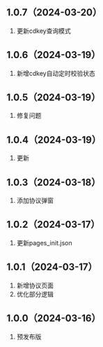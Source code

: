 ## 1.0.7（2024-03-20）
1. 更新cdkey查询模式
## 1.0.6（2024-03-19）
1. 新增cdkey自动定时校验状态
## 1.0.5（2024-03-19）
1. 修复问题
## 1.0.4（2024-03-19）
1. 更新
## 1.0.3（2024-03-18）
1. 添加协议弹窗
## 1.0.2（2024-03-17）
1. 更新pages_init.json
## 1.0.1（2024-03-17）
1. 新增协议页面
2. 优化部分逻辑
## 1.0.0（2024-03-16）
1. 预发布版
